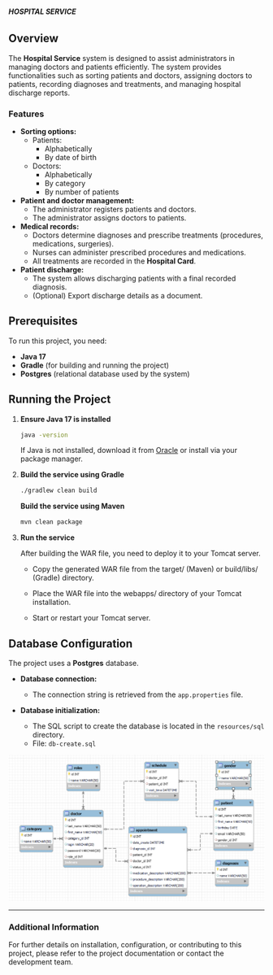 ###### **HOSPITAL SERVICE**

## Overview

The **Hospital Service** system is designed to assist administrators in managing doctors and patients efficiently. The system provides functionalities such as sorting patients and doctors, assigning doctors to patients, recording diagnoses and treatments, and managing hospital discharge reports.

### Features
- **Sorting options:**
  - Patients:
    - Alphabetically
    - By date of birth
  - Doctors:
    - Alphabetically
    - By category
    - By number of patients
- **Patient and doctor management:**
  - The administrator registers patients and doctors.
  - The administrator assigns doctors to patients.
- **Medical records:**
  - Doctors determine diagnoses and prescribe treatments (procedures, medications, surgeries).
  - Nurses can administer prescribed procedures and medications.
  - All treatments are recorded in the **Hospital Card**.
- **Patient discharge:**
  - The system allows discharging patients with a final recorded diagnosis.
  - (Optional) Export discharge details as a document.

## Prerequisites
To run this project, you need:
- **Java 17**
- **Gradle** (for building and running the project)
- **Postgres** (relational database used by the system)

## Running the Project

1. **Ensure Java 17 is installed**
   ```sh
   java -version
   ```
   If Java is not installed, download it from [Oracle](https://www.oracle.com/java/technologies/javase/jdk17-archive-downloads.html) or install via your package manager.

2. **Build the service using Gradle**
   ```sh
   ./gradlew clean build
   ```
   **Build the service using Maven**
   ```sh
   mvn clean package
   ```
3. **Run the service**

   After building the WAR file, you need to deploy it to your Tomcat server.

   - Copy the generated WAR file from the target/ (Maven) or build/libs/ (Gradle) directory.

   - Place the WAR file into the webapps/ directory of your Tomcat installation.

   - Start or restart your Tomcat server.


## Database Configuration

The project uses a **Postgres** database.
- **Database connection:**
  - The connection string is retrieved from the `app.properties` file.

- **Database initialization:**
  - The SQL script to create the database is located in the `resources/sql` directory.
  - File: `db-create.sql`

![img.png](img.png)

---

### Additional Information
For further details on installation, configuration, or contributing to this project, please refer to the project documentation or contact the development team.
